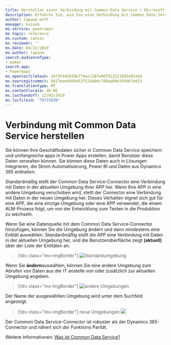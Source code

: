 ```yaml
---
title: Herstellen einer Verbindung mit Common Data Service | Microsoft-Dokumentation
description: Erfahren Sie, wie Sie eine Verbindung mit Common Data Service herstellen und zum Entwickeln von apps in powerapps verwenden.
author: tapanm-msft
manager: kvivek
ms.service: powerapps
ms.topic: reference
ms.custom: canvas
ms.reviewer: ''
ms.date: 04/22/2019
ms.author: tapanm
search.audienceType:
- maker
search.app:
- PowerApps
ms.openlocfilehash: 2473f445839b774ecc28fe007912511095d9316d
ms.sourcegitcommit: 6b27eae6dd8a53f224a8dc7d0aa00e334d6fed15
ms.translationtype: MT
ms.contentlocale: de-DE
ms.lasthandoff: 12/03/2019
ms.locfileid: "74723830"
---
```

# <a name="connect-to-common-data-service"></a>Verbindung mit Common Data Service herstellen

Sie können Ihre Geschäftsdaten sicher in Common Data Service speichern und umfangreiche apps in Power Apps erstellen, damit Benutzer diese Daten verwalten können. Sie können diese Daten auch in Lösungen integrieren, die Strom Automatisierung, Power BI und Daten aus Dynamics 365 enthalten.

Standardmäßig stellt der Common Data Service-Connector eine Verbindung mit Daten in der aktuellen Umgebung Ihrer APP her. Wenn Ihre APP in eine andere Umgebung verschoben wird, stellt der Connector eine Verbindung mit Daten in der neuen Umgebung her. Dieses Verhalten eignet sich gut für eine APP, die eine einzige Umgebung oder eine APP verwendet, die einem ALM-Prozess folgt, um von der Entwicklung zum Testen in die Produktion zu wechseln.

Wenn Sie eine Datenquelle mit dem Common Data Service-Connector hinzufügen, können Sie die Umgebung ändern und dann mindestens eine Entität auswählen. Standardmäßig stellt die APP eine Verbindung mit Daten in der aktuellen Umgebung her, und die Benutzeroberfläche zeigt **(aktuell)** über der Liste der Entitäten an.

> [!div class="mx-imgBorder"]
> ![Standardumgebung](media/connection-common-data-service/common-data-service-connection-change-environment.png)

Wenn Sie **ändern**auswählen, können Sie eine andere Umgebung zum Abrufen von Daten aus der IT anstelle von oder zusätzlich zur aktuellen Umgebung angeben.

> [!div class="mx-imgBorder"]
> ![andere Umgebungen](media/connection-common-data-service/common-data-service-connection-select-environment.png)

Der Name der ausgewählten Umgebung wird unter dem Suchfeld angezeigt.

> [!div class="mx-imgBorder"]
> neue Umgebungen ![](media/connection-common-data-service/common-data-service-connection-after-change-environment.png)

Der Common Data Service-Connector ist robuster als der Dynamics 365-Connector und nähert sich der Funktions Parität.

Weitere Informationen: [Was ist Common Data Service?](../../common-data-service/data-platform-intro.md)
